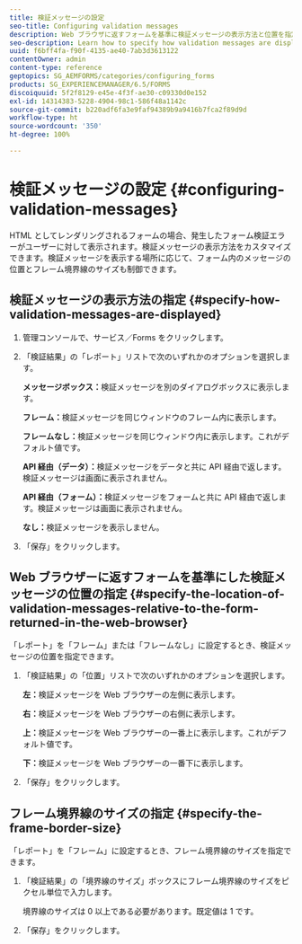 ```yaml
---
title: 検証メッセージの設定
seo-title: Configuring validation messages
description: Web ブラウザに返すフォームを基準に検証メッセージの表示方法と位置を指定する方法について説明します。
seo-description: Learn how to specify how validation messages are displayed and their location relative to the form returned in the web browser.
uuid: f6bff4fa-f90f-4135-ae40-7ab3d3613122
contentOwner: admin
content-type: reference
geptopics: SG_AEMFORMS/categories/configuring_forms
products: SG_EXPERIENCEMANAGER/6.5/FORMS
discoiquuid: 5f2f8129-e45e-4f3f-ae30-c09330d0e152
exl-id: 14314383-5228-4904-98c1-586f48a1142c
source-git-commit: b220adf6fa3e9faf94389b9a9416b7fca2f89d9d
workflow-type: ht
source-wordcount: '350'
ht-degree: 100%

---
```


# 検証メッセージの設定 {#configuring-validation-messages}

HTML としてレンダリングされるフォームの場合、発生したフォーム検証エラーがユーザーに対して表示されます。検証メッセージの表示方法をカスタマイズできます。検証メッセージを表示する場所に応じて、フォーム内のメッセージの位置とフレーム境界線のサイズも制御できます。

## 検証メッセージの表示方法の指定 {#specify-how-validation-messages-are-displayed}

1. 管理コンソールで、サービス／Forms をクリックします。
1. 「検証結果」の「レポート」リストで次のいずれかのオプションを選択します。

   **メッセージボックス：**&#x200B;検証メッセージを別のダイアログボックスに表示します。

   **フレーム：**&#x200B;検証メッセージを同じウィンドウのフレーム内に表示します。

   **フレームなし：**&#x200B;検証メッセージを同じウィンドウ内に表示します。これがデフォルト値です。

   **API 経由（データ）：**&#x200B;検証メッセージをデータと共に API 経由で返します。検証メッセージは画面に表示されません。

   **API 経由（フォーム）：**&#x200B;検証メッセージをフォームと共に API 経由で返します。検証メッセージは画面に表示されません。

   **なし：**&#x200B;検証メッセージを表示しません。

1. 「保存」をクリックします。

## Web ブラウザーに返すフォームを基準にした検証メッセージの位置の指定 {#specify-the-location-of-validation-messages-relative-to-the-form-returned-in-the-web-browser}

「レポート」を「フレーム」または「フレームなし」に設定するとき、検証メッセージの位置を指定できます。

1. 「検証結果」の「位置」リストで次のいずれかのオプションを選択します。

   **左：**&#x200B;検証メッセージを Web ブラウザーの左側に表示します。

   **右：**&#x200B;検証メッセージを Web ブラウザーの右側に表示します。

   **上：**&#x200B;検証メッセージを Web ブラウザーの一番上に表示します。これがデフォルト値です。

   **下：**&#x200B;検証メッセージを Web ブラウザーの一番下に表示します。

1. 「保存」をクリックします。

## フレーム境界線のサイズの指定 {#specify-the-frame-border-size}

「レポート」を「フレーム」に設定するとき、フレーム境界線のサイズを指定できます。

1. 「検証結果」の「境界線のサイズ」ボックスにフレーム境界線のサイズをピクセル単位で入力します。

   境界線のサイズは 0 以上である必要があります。既定値は 1 です。

1. 「保存」をクリックします。
